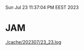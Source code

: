 Sun Jul 23 11:37:04 PM EEST 2023
# JAM
<a href='./cache/202307/23_23.log'>./cache/202307/23_23.log</a>
